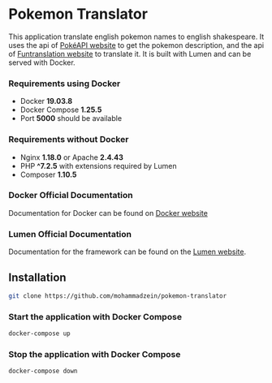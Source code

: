 # Pokemon Translator

This application translate english pokemon names to english shakespeare. 
It uses the api of [PokéAPI website](https://pokeapi.co/) to get the pokemon description, and the api of [Funtranslation website](https://funtranslations.com/) to translate it.
It is built with Lumen and can be served with Docker.

### Requirements using Docker
- Docker **19.03.8**
- Docker Compose **1.25.5**
- Port **5000** should be available

### Requirements without Docker
- Nginx **1.18.0** or Apache **2.4.43**
- PHP **^7.2.5** with extensions required by Lumen
- Composer **1.10.5**

### Docker Official Documentation

Documentation for Docker can be found on [Docker website](https://docs.docker.com/)

### Lumen Official Documentation

Documentation for the framework can be found on the [Lumen website](https://lumen.laravel.com/docs).


## Installation

```bash
git clone https://github.com/mohammadzein/pokemon-translator
```

### Start the application with Docker Compose

```bash
docker-compose up
```

### Stop the application with Docker Compose

```bash
docker-compose down
```
